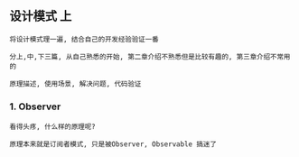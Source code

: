 
## 设计模式 上

    将设计模式理一遍, 结合自己的开发经验验证一番

    分上,中,下三篇, 从自己熟悉的开始, 第二章介绍不熟悉但是比较有趣的, 第三章介绍不常用的

    原理描述, 使用场景, 解决问题, 代码验证

### 1. Observer

    看得头疼, 什么样的原理呢?

    原理本来就是订阅者模式, 只是被Observer, Observable 搞迷了
